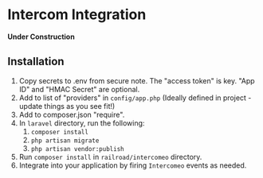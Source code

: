 # Intercom Integration

**Under Construction**

## Installation

1. Copy secrets to .env from secure note. The "access token" is key. "App ID" and "HMAC Secret" are optional. 
1. Add to list of "providers" in `config/app.php` (Ideally defined in project - update things as you see fit!)
1. Add to composer.json "require".
1. In `laravel` directory, run the following:
    1. `composer install`
    1. `php artisan migrate`
    1. `php artisan vendor:publish`
1. Run `composer install` in `railroad/intercomeo` directory.
2. Integrate into your application by firing `Intercomeo` events as needed.


